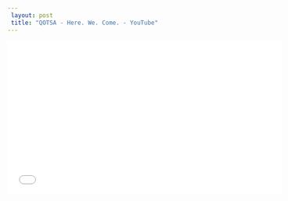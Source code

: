 ```yaml
---
 layout: post 
 title: "QOTSA - Here. We. Come. - YouTube"
---
```


<iframe width="560" height="315" src="//www.youtube.com/embed/bHz5FILR5Ak" frameborder="0" allowfullscreen></iframe>